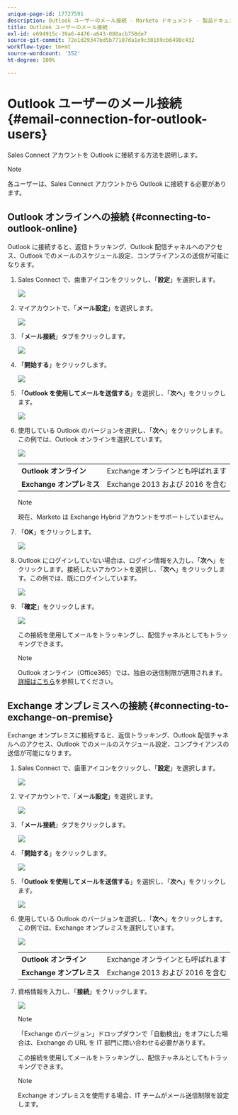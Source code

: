 ```yaml
---
unique-page-id: 17727591
description: Outlook ユーザーのメール接続 - Marketo ドキュメント - 製品ドキュメント
title: Outlook ユーザーのメール接続
exl-id: e694915c-39a6-4476-a643-080acb758de7
source-git-commit: 72e1d29347bd5b77107da1e9c30169cb6490c432
workflow-type: tm+mt
source-wordcount: '352'
ht-degree: 100%

---
```


# Outlook ユーザーのメール接続 {#email-connection-for-outlook-users}

Sales Connect アカウントを Outlook に接続する方法を説明します。

>[!NOTE]
>
>各ユーザーは、Sales Connect アカウントから Outlook に接続する必要があります。

## Outlook オンラインへの接続 {#connecting-to-outlook-online}

Outlook に接続すると、返信トラッキング、Outlook 配信チャネルへのアクセス、Outlook でのメールのスケジュール設定、コンプライアンスの送信が可能になります。

1. Sales Connect で、歯車アイコンをクリックし、「**設定**」を選択します。

   ![](assets/one.png)

1. マイアカウントで、「**メール設定**」を選択します。

   ![](assets/two.png)

1. 「**メール接続**」タブをクリックします。

   ![](assets/three.png)

1. 「**開始する**」をクリックします。

   ![](assets/four.png)

1. 「**Outlook を使用してメールを送信する**」を選択し、「**次へ**」をクリックします。

   ![](assets/five-a.png)

1. 使用している Outlook のバージョンを選択し、「**次へ**」をクリックします。この例では、Outlook オンラインを選択しています。

   ![](assets/six-a.png)

   <table> 
    <tbody>
     <tr>
      <td><strong>Outlook オンライン</strong></td> 
      <td>Exchange オンラインとも呼ばれます</td> 
     </tr>
     <tr>
      <td><strong>Exchange オンプレミス</strong></td> 
      <td>Exchange 2013 および 2016 を含む</td> 
     </tr>
    </tbody>
   </table>

   >[!NOTE]
   >
   >現在、Marketo は Exchange Hybrid アカウントをサポートしていません。

1. 「**OK**」をクリックします。

   ![](assets/seven-a.png)

1. Outlook にログインしていない場合は、ログイン情報を入力し、「**次へ**」をクリックします。接続したいアカウントを選択し、「**次へ**」をクリックします。この例では、既にログインしています。

   ![](assets/eight-a.png)

1. 「**確定**」をクリックします。

   ![](assets/nine-a.png)

   この接続を使用してメールをトラッキングし、配信チャネルとしてもトラッキングできます。

   >[!NOTE]
   >
   >Outlook オンライン（Office365）では、独自の送信制限が適用されます。[詳細はこちら](/help/marketo/product-docs/marketo-sales-connect/email/email-delivery/email-connection-throttling.md#email-provider-limits)を参照してください。

## Exchange オンプレミスへの接続 {#connecting-to-exchange-on-premise}

Exchange オンプレミスに接続すると、返信トラッキング、Outlook 配信チャネルへのアクセス、Outlook でのメールのスケジュール設定、コンプライアンスの送信が可能になります。

1. Sales Connect で、歯車アイコンをクリックし、「**設定**」を選択します。

   ![](assets/one.png)

1. マイアカウントで、「**メール設定**」を選択します。

   ![](assets/two.png)

1. 「**メール接続**」タブをクリックします。

   ![](assets/three.png)

1. 「**開始する**」をクリックします。

   ![](assets/four.png)

1. 「**Outlook を使用してメールを送信する**」を選択し、「**次へ**」をクリックします。

   ![](assets/five-a.png)

1. 使用している Outlook のバージョンを選択し、「**次へ**」をクリックします。この例では、Exchange オンプレミスを選択しています。

   ![](assets/six-b.png)

   <table> 
    <tbody>
     <tr>
      <td><strong>Outlook オンライン</strong></td> 
      <td>Exchange オンラインとも呼ばれます</td> 
     </tr>
     <tr>
      <td><strong>Exchange オンプレミス</strong></td> 
      <td>Exchange 2013 および 2016 を含む</td> 
     </tr>
    </tbody>
   </table>

1. 資格情報を入力し、「**接続**」をクリックします。

   ![](assets/seven-b.png)

   >[!NOTE]
   >
   >「Exchange のバージョン」ドロップダウンで「自動検出」をオフにした場合は、Exchange の URL を IT 部門に問い合わせる必要があります。

   この接続を使用してメールをトラッキングし、配信チャネルとしてもトラッキングできます。

   >[!NOTE]
   >
   >Exchange オンプレミスを使用する場合、IT チームがメール送信制限を設定します。
